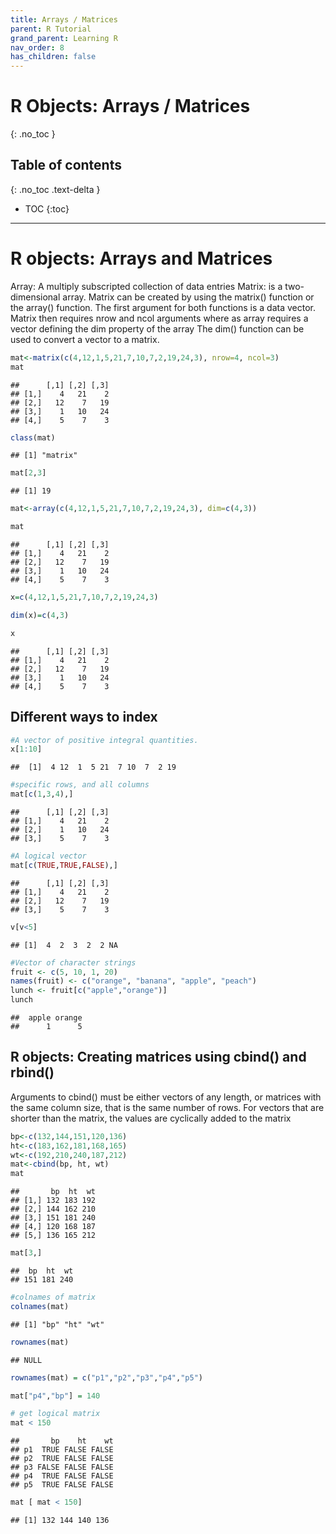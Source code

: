 ```yaml
---
title: Arrays / Matrices
parent: R Tutorial
grand_parent: Learning R
nav_order: 8
has_children: false
---
```


# R Objects: Arrays / Matrices
{: .no_toc }


## Table of contents
{: .no_toc .text-delta }

- TOC
{:toc}

---

# R objects: Arrays and Matrices

Array: A multiply subscripted collection of data entries Matrix: is a two-dimensional array. Matrix can be created by using the matrix\(\) function or the array\(\) function. The first argument for both functions is a data vector. Matrix then requires nrow and ncol arguments where as array requires a vector defining the dim property of the array The dim\(\) function can be used to convert a vector to a matrix.

```r
mat<-matrix(c(4,12,1,5,21,7,10,7,2,19,24,3), nrow=4, ncol=3)
mat
```

```
##      [,1] [,2] [,3]
## [1,]    4   21    2
## [2,]   12    7   19
## [3,]    1   10   24
## [4,]    5    7    3
```

```r
class(mat)
```

```
## [1] "matrix"
```

```r
mat[2,3]
```

```
## [1] 19
```

```r
mat<-array(c(4,12,1,5,21,7,10,7,2,19,24,3), dim=c(4,3))

mat
```

```
##      [,1] [,2] [,3]
## [1,]    4   21    2
## [2,]   12    7   19
## [3,]    1   10   24
## [4,]    5    7    3
```

```r
x=c(4,12,1,5,21,7,10,7,2,19,24,3)

dim(x)=c(4,3)

x
```

```
##      [,1] [,2] [,3]
## [1,]    4   21    2
## [2,]   12    7   19
## [3,]    1   10   24
## [4,]    5    7    3
```

## Different ways to index

```r
#A vector of positive integral quantities.
x[1:10]
```

```
##  [1]  4 12  1  5 21  7 10  7  2 19
```

```r
#specific rows, and all columns
mat[c(1,3,4),]
```

```
##      [,1] [,2] [,3]
## [1,]    4   21    2
## [2,]    1   10   24
## [3,]    5    7    3
```

```r
#A logical vector
mat[c(TRUE,TRUE,FALSE),]
```

```
##      [,1] [,2] [,3]
## [1,]    4   21    2
## [2,]   12    7   19
## [3,]    5    7    3
```

```r
v[v<5]
```

```
## [1]  4  2  3  2  2 NA
```

```r
#Vector of character strings
fruit <- c(5, 10, 1, 20)
names(fruit) <- c("orange", "banana", "apple", "peach")
lunch <- fruit[c("apple","orange")]
lunch
```

```
##  apple orange
##      1      5
```

## R objects: Creating matrices using cbind\(\) and rbind\(\)

Arguments to cbind\(\) must be either vectors of any length, or matrices with the same column size, that is the same number of rows. For vectors that are shorter than the matrix, the values are cyclically added to the matrix

```r
bp<-c(132,144,151,120,136)
ht<-c(183,162,181,168,165)
wt<-c(192,210,240,187,212)
mat<-cbind(bp, ht, wt)
mat
```

```
##       bp  ht  wt
## [1,] 132 183 192
## [2,] 144 162 210
## [3,] 151 181 240
## [4,] 120 168 187
## [5,] 136 165 212
```

```r
mat[3,]
```

```
##  bp  ht  wt
## 151 181 240
```

```r
#colnames of matrix
colnames(mat)
```

```
## [1] "bp" "ht" "wt"
```

```r
rownames(mat)
```

```
## NULL
```

```r
rownames(mat) = c("p1","p2","p3","p4","p5")

mat["p4","bp"] = 140

# get logical matrix
mat < 150
```

```
##       bp    ht    wt
## p1  TRUE FALSE FALSE
## p2  TRUE FALSE FALSE
## p3 FALSE FALSE FALSE
## p4  TRUE FALSE FALSE
## p5  TRUE FALSE FALSE
```

```r
mat [ mat < 150]
```

```
## [1] 132 144 140 136
```

